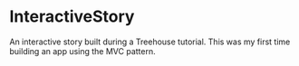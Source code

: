 # InteractiveStory
An interactive story built during a Treehouse tutorial. This was my first time building an app using the MVC pattern.
